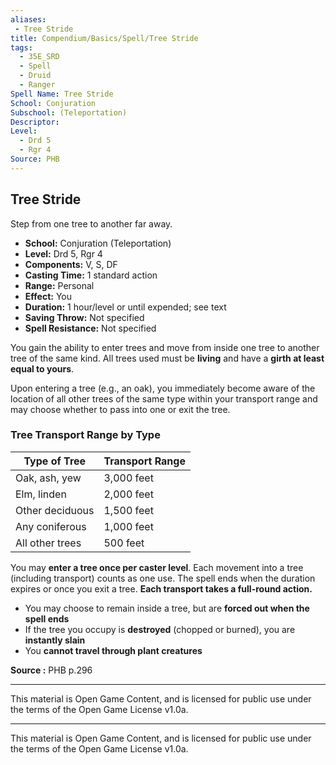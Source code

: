```yaml
---
aliases:
 - Tree Stride
title: Compendium/Basics/Spell/Tree Stride
tags:  
  - 35E_SRD  
  - Spell  
  - Druid  
  - Ranger  
Spell Name: Tree Stride
School: Conjuration
Subschool: (Teleportation)
Descriptor: 
Level:
  - Drd 5
  - Rgr 4
Source: PHB
---
```


## Tree Stride

Step from one tree to another far away.

- **School:** Conjuration (Teleportation)  
- **Level:** Drd 5, Rgr 4  
- **Components:** V, S, DF  
- **Casting Time:** 1 standard action  
- **Range:** Personal  
- **Effect:** You  
- **Duration:** 1 hour/level or until expended; see text  
- **Saving Throw:** Not specified  
- **Spell Resistance:** Not specified  

You gain the ability to enter trees and move from inside one tree to another tree of the same kind. All trees used must be **living** and have a **girth at least equal to yours**.

Upon entering a tree (e.g., an oak), you immediately become aware of the location of all other trees of the same type within your transport range and may choose whether to pass into one or exit the tree.

### Tree Transport Range by Type

| Type of Tree          | Transport Range |
|-----------------------|-----------------|
| Oak, ash, yew         | 3,000 feet      |
| Elm, linden           | 2,000 feet      |
| Other deciduous       | 1,500 feet      |
| Any coniferous        | 1,000 feet      |
| All other trees       | 500 feet        |

You may **enter a tree once per caster level**. Each movement into a tree (including transport) counts as one use. The spell ends when the duration expires or once you exit a tree. **Each transport takes a full-round action.**

- You may choose to remain inside a tree, but are **forced out when the spell ends**
- If the tree you occupy is **destroyed** (chopped or burned), you are **instantly slain**
- You **cannot travel through plant creatures**


**Source :** PHB p.296

---

This material is Open Game Content, and is licensed for public use under  
the terms of the Open Game License v1.0a.

---

This material is Open Game Content, and is licensed for public use under the terms of the Open Game License v1.0a.
